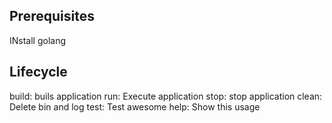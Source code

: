 ## Prerequisites
INstall golang
## Lifecycle
build: buils application
run: Execute application
stop: stop application
clean: Delete bin and log
test: Test awesome
help: Show this usage